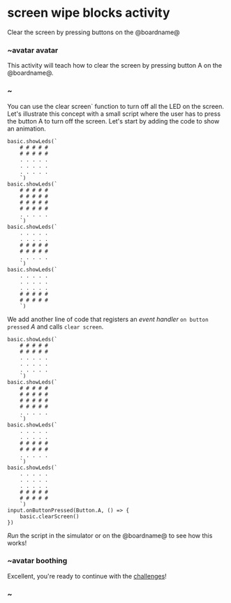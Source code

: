# screen wipe blocks activity

Clear the screen by pressing buttons on the @boardname@ 

### ~avatar avatar



This activity will teach how to clear the screen by pressing button A on the @boardname@.

### ~

You can use the clear screen` function to turn off all the LED on the screen. Let's illustrate this concept with a small script where the user has to press the button A to turn off the screen. Let's start by adding the code to show an animation.

```blocks
basic.showLeds(`
    # # # # #
    # # # # #
    . . . . .
    . . . . .
    . . . . .
    `)
basic.showLeds(`
    # # # # #
    # # # # #
    # # # # #
    # # # # #
    . . . . .
    `)
basic.showLeds(`
    . . . . .
    . . . . .
    # # # # #
    # # # # #
    . . . . .
    `)
basic.showLeds(`
    . . . . .
    . . . . .
    . . . . .
    # # # # #
    # # # # #
    `)
```

We add another line of code that registers an *event handler* `on button pressed` *A* and calls `clear screen`.

```blocks
basic.showLeds(`
    # # # # #
    # # # # #
    . . . . .
    . . . . .
    . . . . .
    `)
basic.showLeds(`
    # # # # #
    # # # # #
    # # # # #
    # # # # #
    . . . . .
    `)
basic.showLeds(`
    . . . . .
    . . . . .
    # # # # #
    # # # # #
    . . . . .
    `)
basic.showLeds(`
    . . . . .
    . . . . .
    . . . . .
    # # # # #
    # # # # #
    `)
input.onButtonPressed(Button.A, () => {
    basic.clearScreen()
})

```

*Run* the script in the simulator or on the @boardname@ to see how this works!

### ~avatar boothing

Excellent, you're ready to continue with the [challenges](/lessons/screen-wipe/challenges)!

### ~

